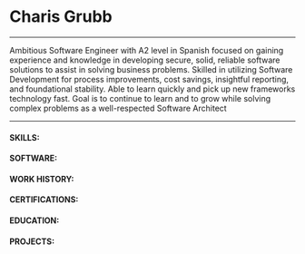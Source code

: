 # Charis Grubb
_________________________________________________________________________________________________________________________________
 Ambitious Software Engineer with A2 level in Spanish focused on gaining experience and
 knowledge in developing secure, solid, reliable software solutions to assist in solving business
 problems. Skilled in utilizing Software Development for process improvements, cost savings,
 insightful reporting, and foundational stability. Able to learn quickly and pick up new frameworks
 technology fast.
 Goal is to continue to learn and to grow while solving complex problems as a well-respected
 Software Architect
 ________________________________________________________________________________________________________________________________

#### SKILLS:

#### SOFTWARE: 

#### WORK HISTORY:

#### CERTIFICATIONS: 

#### EDUCATION: 

#### PROJECTS:


 
 
